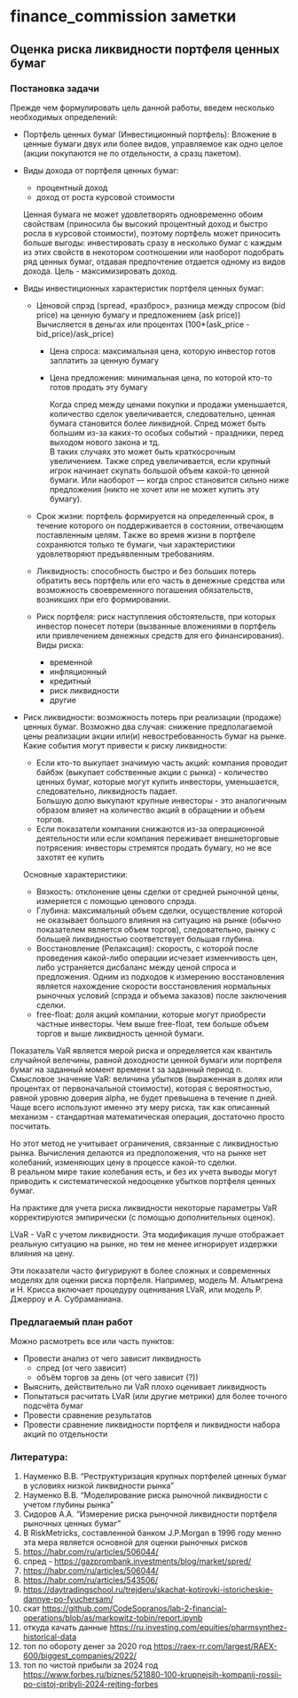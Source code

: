 # finance_commission заметки

## Оценка риска ликвидности портфеля ценных бумаг

### Постановка задачи
Прежде чем формулировать цель данной работы, введем несколько необходимых определений:

+ Портфель ценных бумаг (Инвестиционный портфель):
Вложение в ценные бумаги двух или более видов, управляемое как одно целое (акции покупаются не по отдельности, а сразц пакетом).
+ Виды дохода от портфеля ценных бумаг:
    - процентный доход
    - доход от роста курсовой стоимости
  
  Ценная бумага не может удовлетворять одновременно обоим свойствам
  (приносила бы высокий процентный доход и быстро росла в курсовой стоимости),
  поэтому портфель может приносить больше выгоды: инвестировать сразу в несколько бумаг
  с каждым из этих свойств в некотором соотношении или наоборот подобрать ряд ценных бумаг,
  отдавая предпочтение отдается одному из видов дохода. Цель - максимизировать доход.
+ Виды инвестиционных характеристик портфеля ценных бумаг:
  - Ценовой спрэд (spread, «разброс», разница между спросом (bid price) на ценную бумагу и предложением (ask price))
    Вычисляется в деньгах или процентах (100*(ask_price - bid_price)/ask_price)
    - Цена спроса: максимальная цена, которую инвестор готов заплатить за ценную бумагу
    - Цена предложения: минимальная цена, по которой кто-то готов продать эту бумагу  

      Когда спред между ценами покупки и продажи уменьшается, количество сделок увеличивается,
      следовательно, ценная бумага становится более ликвидной.
      Спред может быть большим из-за каких-то особых событий - праздники, перед выходом нового закона и тд.  
      В таких случаях это может быть краткосрочным увеличением.
      Также спред увеличивается, если крупный игрок начинает скупать большой объем какой-то ценной бумаги.
      Или наоборот — когда спрос становится сильно ниже предложения (никто не хочет или не может купить эту бумагу).
  - Срок жизни: портфель формируется на определенный срок, в течение которого он
  поддерживается в состоянии, отвечающем поставленным целям. Tакже во время жизни в
  портфеле сохраняются только те бумаги, чьи характеристики удовлетворяют предъявленным
  требованиям.

  - Ликвидность: способность быстро и без больших потерь обратить
  весь портфель или его часть в денежные средства или возможность своевременного погашения
  обязательств, возникших при его формировании.

  - Риск портфеля: риск наступления обстоятельств, при которых инвестор понесет
  потери (вызванные вложениями в портфель или привлечением денежных средств для его
  финансирования). 
  Виды риска:
    - временной
    - инфляционный
    - кредитный
    - риск ликвидности
    - другие
+ Риск ликвидности: возможность потерь при реализации (продаже) ценных
  бумаг. Возможно два случая: снижение предполагаемой цены реализации акции или(и) невостребованность
  бумаг на рынке.
  Какие события могут привести к риску ликвидности:
  - Если кто-то выкупает значимую часть акций:
    компания проводит байбэк (выкупает собственные акции с рынка) - количество ценных бумаг,
    которые могут купить инвесторы, уменьшается, следовательно, ликвидность падает.  
    Большую долю выкупают крупные инвесторы - это аналогичным образом влияет на количество акций в обращении и объем торгов.
  - Если показатели компании снижаются из-за операционной деятельности или если компания переживает внешнеторговые потрясения:
    инвесторы стремятся продать бумагу, но не все захотят ее купить

  Основные характеристики:
  - Вязкость: отклонение цены сделки от средней рыночной цены, измеряется с помощью ценового спрэда.
  - Глубина: максимальный объем сделки, осуществление которой не оказывает большого
  влияния на ситуацию на рынке (обычно показателем является объем торгов),
  следовательно, рынку с большей ликвидностью соответствует большая глубина.
  - Восстановление (Релаксация): скорость, с которой после проведения какой-либо операции
  исчезает изменчивость цен, либо устраняется дисбаланс между ценой спроса и
  предложения. Одним из подходов к измерению восстановления является нахождение
  скорости восстановления нормальных рыночных условий (спрэда и объема заказов) после
  заключения сделки.
  - free-float: доля акций компании, которые могут приобрести частные инвесторы. Чем выше free-float,
    тем больше объем торгов и выше ликвидность ценной бумаги.

<!--
Существуют разные методы оценки риска. И чтобы научиться делать эту
оценку, необходимо рассмотреть ключевые показатели ликвидности. Таковыми
являются

+ Сжатость - на сколько далеко отклоняется цена реальной сделки от
средней рыночной цены. То есть рассматриваются издержки, которые
несет “торговец” независимо от уровня рыночных цен.
+ Глубина - характеризует спрос и предложение бумаг к моменту сделки.
Или можно характеризовать объемом торгов на рынке, неоходимых для
изменения цен.
+ Релаксация - характеризует время, за которое происходит
восстановление нормальных рыночных условий после колебаний цены
из-за непредвиденных обстоятельств
+ Немедленность рынка - время между размещением заявки и ее
исполнением
-->

Показатель VaR является мерой риска и определяется как квантиль случайной велечины,
равной доходности ценной бумаги или портфеля бумаг на заданный момент времени t
за заданный период n.  
Смысловое значение VaR: величина убытков (выраженная в долях или процентах от первоначальной стоимости),
которая с вероятностью, равной уровню доверия alpha, не будет превышена в течение n дней.  
Чаще всего используют именно эту меру риска, так как
описанный механизм - стандартная математическая операция, достаточно просто посчитать.

Но этот метод не учитывает ограничения, связанные с ликвидностью рынка.
Вычисления делаются из предположения, что на рынке нет
колебаний, изменяющих цену в процессе какой-то сделки.  
В реальном мире такие колебания есть, и без их учета выводы могут приводить к
систематической недооценке убытков портфеля ценных бумаг.

На практике для учета риска ликвидности некоторые параметры VaR
корректируются эмпирически (с помощью дополнительных оценок).

LVaR - VaR с учетом ликвидности. Эта модификация
лучше отображает реальную ситуацию на рынке, но тем не менее игнорирует
издержки влияния на цену.

Эти показатели часто фигурируют в более сложных и современных
моделях для оценки риска портфеля. Например, модель М. Альмгрена и Н.
Крисса включает процедуру оценивания LVaR, или модель Р. Джерроу и А.
Субраманиана.

### Предлагаемый план работ
Можно расмотреть все или часть пунктов:
- Провести анализ от чего зависит ликвидность
  - спред (от чего зависит)
  - объём торгов за день (от чего зависит (?))
- Выяснить, действительно ли VaR плохо оценивает ликвидность
- Попытаться расчитать LVaR (или другие метрики) для более точного подсчёта бумаг
- Провести сравнение результатов
- Провести сравнение ликвидности портфеля и ликвидности набора акций по отдельности

<!--
### Оценка рыночной ликвидности VaR
Одним из самых распространенных подходов при решении подобной задачи
является интеграция оценки риска рыночной ликвидности и риска по
методологии Value-at-Risk. Есть несколько подходов для реализации такого
подхода
1) Расчет стандартного VaR и прибавление к нему оценки риска рыночной
ликвидности COL (Cost of Liquidity).
𝑉𝑎𝑅𝑠𝑢𝑚 = 𝑉𝑎𝑅𝑠𝑡 + 𝐶𝑂𝐿
2) Расчет LVaR (то есть VaR с учетом ликвидности). Тогда абсолютная и
относительная оценки рыночной ликвидности находятся соответственно
как
𝐶𝑂𝐿 = 𝑉𝑎𝑅𝑠𝑢𝑚 − 𝑉𝑎𝑅𝑠𝑡
𝑀𝐿 = 𝑉𝑎𝑅𝑠𝑢𝑚
𝑉𝑎𝑅𝑠𝑡
Для учитывания спрэда на рынке будем рассчитывать методом
моделирования с горизонтом прогнозирования в h дней. Будем
рассчитывать изменение цены акции за k дней как логарифм отношения
средней цены спроса и предложения в день t к этой же цене в день t-k:
𝑈𝑡 = 𝑙𝑛( 𝑆𝑡
𝑏𝑖𝑑+𝑆𝑡
𝑎𝑠𝑘
𝑆𝑡−𝑘
𝑏𝑖𝑑 +𝑆𝑡−𝑘
𝑎𝑠𝑘 ), 𝑡 ∈ [0, 𝑇 − 1]
Для рассматриваемого периода в T дней и заданного α находят , такое𝑈𝑡
*
что только α*T значений меньше (проще говоря - (1-α)-доверительный𝑈𝑡
*
интервал)
Оценка этого метода приведена в практической части для подсчета риска
ликвидности портфеля ценных бумаг.

Естественно, это не единственный метод оценки для рыночной
ликвидности. В более сложных моделях, таких как у М. Альмгрена и Н.
Крисса, уже более сложные формулы и больше учитываются различные
ликвидности (такие как экзогенная ликвидность (бид-аск спрэд),
эндогенная ликвидность (эффект влияния на цену)):— сегодняшняя средняя рыночная цена для актива, — средний𝑃𝑡 𝑆
относительный спрэд (относительный спрэд равен отношению разности цен
продажи и покупки к средней рыночной цене), σ — волатильность
относительного спрэда, a – фактор масштаба, подбираемый таким образом,
чтобы охватить нужную часть распределения
-->
### Литература:
1. Науменко В.В. “Реструктуризация крупных портфелей ценных бумаг в
условиях низкой ликвидности рынка”
2. Науменко В.В. “Моделирование риска рыночной ликвидности с учетом
глубины рынка”
3. Сидоров А.А. “Измерение риска рыночной ликвидности портфеля
рыночных ценных бумаг”
4. В RiskMetricks, составленной банком J.P.Morgan в 1996 году менно эта мера является основной для оценки рыночных рисков
5. https://habr.com/ru/articles/506044/
6. спред - https://gazprombank.investments/blog/market/spred/
7. https://habr.com/ru/articles/506044/
8. https://habr.com/ru/articles/543506/
9. https://daytradingschool.ru/trejderu/skachat-kotirovki-istoricheskie-dannye-po-fyuchersam/
10. скат https://github.com/CodeSopranos/lab-2-financial-operations/blob/as/markowitz-tobin/report.ipynb
11. откуда качать данные https://ru.investing.com/equities/pharmsynthez-historical-data
12. топ по обороту денег за 2020 год https://raex-rr.com/largest/RAEX-600/biggest_companies/2022/
13. топ по чистой прибыли за 2024 год https://www.forbes.ru/biznes/521880-100-krupnejsih-kompanij-rossii-po-cistoj-pribyli-2024-rejting-forbes